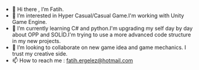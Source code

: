 - 👋 Hi there , I’m Fatih.
- 👀 I’m interested in Hyper Casual/Casual Game.I'm working with Unity Game Engine.
- 🌱 I’m currently learning C# and python.I'm upgrading my self day by day about OPP and SOLİD.I'm trying to use a more advanced code structure in my new projects.
- 💞️ I’m looking to collaborate on new game idea and game mechanics. I trust my creative side.
- 📫 How to reach me : fatih.ergelez@hotmail.com

<!---
fatihergelez/fatihergelez is a ✨ special ✨ repository because its `README.md` (this file) appears on your GitHub profile.
You can click the Preview link to take a look at your changes.
--->
